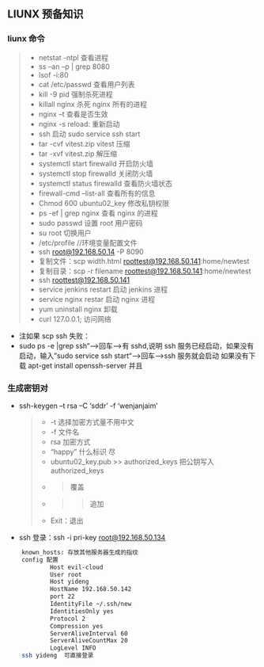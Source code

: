 ## LIUNX 预备知识

### liunx 命令

> -   netstat -ntpl 查看进程
> -   ss –an –p | grep 8080
> -   lsof -i:80
> -   cat /etc/passwd 查看用户列表
> -   kill -9 pid 强制杀死进程
> -   killall nginx 杀死 nginx 所有的进程
> -   nginx –t 查看是否生效
> -   nginx -s reload: 重新启动
> -   ssh 启动 sudo service ssh start
> -   tar -cvf vitest.zip vitest 压缩
> -   tar -xvf vitest.zip 解压缩
> -   systemctl start firewalld 开启防火墙
> -   systemctl stop firewalld 关闭防火墙
> -   systemctl status firewalld 查看防火墙状态
> -   firewall-cmd –list-all 查看所有的信息
> -   Chmod 600 ubuntu02_key 修改私钥权限
> -   ps -ef | grep nginx 查看 nginx 的进程
> -   sudo passwd 设置 root 用户密码
> -   su root 切换用户
> -   /etc/profile //环境变量配置文件
> -   ssh root@192.168.50.14 -P 8090
> -   复制文件：scp width.html roottest@192.168.50.141:home/newtest
> -   复制目录：scp -r filename roottest@192.168.50.141:home/newtest
> -   ssh roottest@192.168.50.141
> -   service jenkins restart 启动 jenkins 进程
> -   service nginx restar 启动 nginx 进程
> -   yum uninstall nginx 卸载
> -   curl 127.0.0.1; 访问网络

-   注如果 scp ssh 失败：
-   sudo ps -e |grep ssh“–>回车–>有 sshd,说明 ssh 服务已经启动，如果没有启动，输入”sudo service ssh start“–>回车–>ssh 服务就会启动 如果没有下载 apt-get install openssh-server 并且

### 生成密钥对

-   ssh-keygen –t rsa –C ‘sddr’ -f ‘wenjanjaim’
    > -   -t 选择加密方式量不用中文
    > -   -f 文件名
    > -   rsa 加密方式
    > -   “happy” 什么标识 尽
    > -   ubuntu02_key.pub >> authorized_keys 把公钥写入 authorized_keys
    > -   > 覆盖
    > -   > > 追加
    > -   Exit：退出
-   ssh 登录：ssh -i pri-key root@192.168.50.134

```bash
	known_hosts: 存放其他服务器生成的指纹
	config 配置
	      	Host evil-cloud
	      	User root
	      	Host yideng
	      	HostName 192.168.50.142
	      	port 22
	      	IdentityFile ~/.ssh/new
	      	IdentitiesOnly yes
	      	Protocol 2
	      	Compression yes
	      	ServerAliveInterval 60
	      	ServerAliveCountMax 20
	      	LogLevel INFO
	ssh yideng  可直接登录
```


